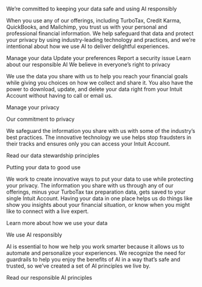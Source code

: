 We’re committed to keeping your data safe and using AI responsibly

When you use any of our offerings, including TurboTax, Credit Karma, QuickBooks, and Mailchimp, you trust us with your personal and professional financial information. We help safeguard that data and protect your privacy by using industry-leading technology and practices, and we're intentional about how we use AI to deliver delightful experiences.

Manage your data
Update your preferences
Report a security issue
Learn about our responsible AI
We believe in everyone’s right to privacy

We use the data you share with us to help you reach your financial goals while giving you choices on how we collect and share it. You also have the power to download, update, and delete your data right from your Intuit Account without having to call or email us.

Manage your privacy

Our commitment to privacy

We safeguard the information you share with us with some of the industry’s best practices. The innovative technology we use helps stop fraudsters in their tracks and ensures only you can access your Intuit Account.

Read our data stewardship principles

Putting your data to good use

We work to create innovative ways to put your data to use while protecting your privacy. The information you share with us through any of our offerings, minus your TurboTax tax preparation data, gets saved to your single Intuit Account. Having your data in one place helps us do things like show you insights about your financial situation, or know when you might like to connect with a live expert.

Learn more about how we use your data

We use AI responsibly

AI is essential to how we help you work smarter because it allows us to automate and personalize your experiences. We recognize the need for guardrails to help you enjoy the benefits of AI in a way that’s safe and trusted, so we’ve created a set of AI principles we live by.

Read our responsible AI principles